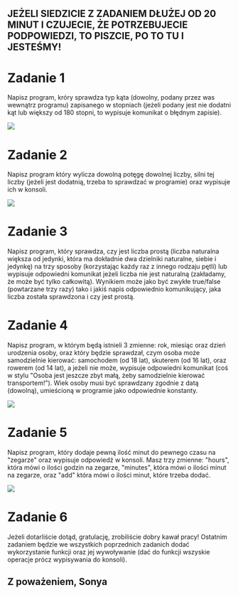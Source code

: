 ## JEŻELI SIEDZICIE Z ZADANIEM DŁUŻEJ OD 20 MINUT I CZUJECIE, ŻE POTRZEBUJECIE PODPOWIEDZI, TO PISZCIE, PO TO TU I JESTEŚMY!

# Zadanie 1

Napisz program, króry sprawdza typ kąta (dowolny, podany przez was wewnątrz programu) zapisanego w stopniach (jeżeli podany jest nie dodatni kąt lub większy od 180 stopni, to wypisuje komunikat o błędnym zapisie).

![](Zad1.png)

# Zadanie 2

Napisz program który wylicza dowolną potęgę dowolnej liczby, silni tej liczby (jeżeli jest dodatnią, trzeba to sprawdzać w programie) oraz wypisuje ich w konsoli.

![](Zad2.png)

# Zadanie 3

Napisz program, który sprawdza, czy jest liczba prostą (liczba naturalna większa od jedynki, która ma dokładnie dwa dzielniki naturalne, siebie i jedynkę) na trzy sposoby (korzystając każdy raz z innego rodzaju pętli) lub wypisuje odpowiedni komunikat jeżeli liczba nie jest naturalną (zakładamy, że może być tylko całkowitą). Wynikiem może jako być zwykłe true/false (powtarzane trzy razy) tako i jakiś napis odpowiednio komunikujący, jaka liczba została sprawdzona i czy jest prostą.

# Zadanie 4

Napisz program, w którym będą istnieli 3 zmienne: rok, miesiąc oraz dzień urodzenia osoby, oraz który będzie sprawdzał, czym osoba może samodzielnie kierować: samochodem (od 18 lat), skuterem (od 16 lat), oraz rowerem (od 14 lat), a jeżeli nie może, wypisuje odpowiedni komunikat (coś w stylu "Osoba jest jeszcze zbyt małą, żeby samodzielnie kierować transportem!"). Wiek osoby musi być sprawdzany zgodnie z datą (dowolną), umieścioną w programie jako odpowiednie konstanty.


![](Zad4.png)

# Zadanie 5

Napisz program, który dodaje pewną ilość minut do pewnego czasu na "zegarze" oraz wypisuje odpowiedź w konsoli. Masz trzy zmienne: "hours", która mówi o ilości godzin na zegarze, "minutes", która mówi o ilości minut na zegarze, oraz "add" która mówi o ilości minut, które trzeba dodać. 


![](Zad5.png)

# Zadanie 6

Jeżeli dotarliście dotąd, gratulację, zrobiliście dobry kawał pracy! Ostatnim zadaniem będzie we wszystkich poprzednich zadanich dodać wykorzystanie funkcji oraz jej wywoływanie (dać do funkcji wszyskie operacje prócz wypisywania do konsoli).

## Z poważeniem, Sonya

